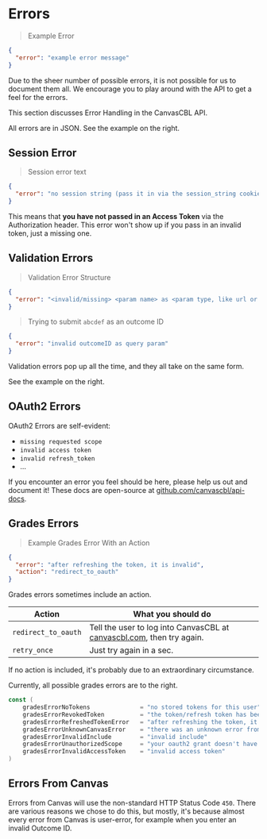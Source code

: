 # Errors

> Example Error

```json
{
  "error": "example error message"
}
```

<aside class="notice">
Due to the sheer number of possible errors, it is not possible for us to document them all. We encourage you to play around with the API to get a feel for the errors.
</aside>

This section discusses Error Handling in the CanvasCBL API.

All errors are in JSON. See the example on the right.

## Session Error

> Session error text

```json
{
  "error": "no session string (pass it in via the session_string cookie)"
}
```

This means that **you have not passed in an Access Token** via the Authorization header. This error won't show up if you pass in an invalid token, just a missing one.

## Validation Errors

> Validation Error Structure

```json
{
  "error": "<invalid/missing> <param name> as <param type, like url or query> param"
}
```

> Trying to submit `abcdef` as an outcome ID

```json
{
  "error": "invalid outcomeID as query param"
}
```

Validation errors pop up all the time, and they all take on the same form.

See the example on the right.

## OAuth2 Errors

OAuth2 Errors are self-evident:

- `missing requested scope`
- `invalid access token`
- `invalid refresh_token`
- ...

If you encounter an error you feel should be here, please help us out and document it!
These docs are open-source at [github.com/canvascbl/api-docs](https://github.com/canvascbl/api-docs).

## Grades Errors

> Example Grades Error With an Action

```json
{
  "error": "after refreshing the token, it is invalid",
  "action": "redirect_to_oauth"
}
```

Grades errors sometimes include an action.

| Action | What you should do |
| ------ | ------------------ |
| `redirect_to_oauth` | Tell the user to log into CanvasCBL at [canvascbl.com](https://canvascbl.com), then try again. |
| `retry_once` | Just try again in a sec. |

If no action is included, it's probably due to an extraordinary circumstance.

Currently, all possible grades errors are to the right.

```go
const (
    gradesErrorNoTokens              = "no stored tokens for this user"
	gradesErrorRevokedToken          = "the token/refresh token has been revoked or no longer works"
	gradesErrorRefreshedTokenError   = "after refreshing the token, it is invalid"
	gradesErrorUnknownCanvasError    = "there was an unknown error from canvas"
	gradesErrorInvalidInclude        = "invalid include"
	gradesErrorUnauthorizedScope     = "your oauth2 grant doesn't have one or more requested scopes"
	gradesErrorInvalidAccessToken    = "invalid access token"
)
```

## Errors From Canvas

Errors from Canvas will use the non-standard HTTP Status Code `450`.
There are various reasons we chose to do this, but mostly, it's because almost every error from Canvas is
user-error, for example when you enter an invalid Outcome ID.
